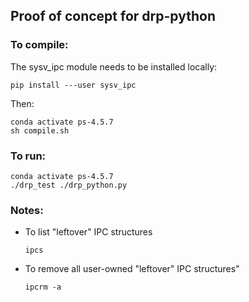 ## Proof of concept for drp-python

### To compile:

The sysv_ipc module needs to be installed locally:


```
pip install ---user sysv_ipc
```

Then:

```
conda activate ps-4.5.7
sh compile.sh
```


### To run:

```
conda activate ps-4.5.7
./drp_test ./drp_python.py
```

### Notes:


* To list "leftover" IPC structures

  ```
  ipcs
  ```

* To remove all user-owned "leftover" IPC structures"

  ```
  ipcrm -a
  ```

